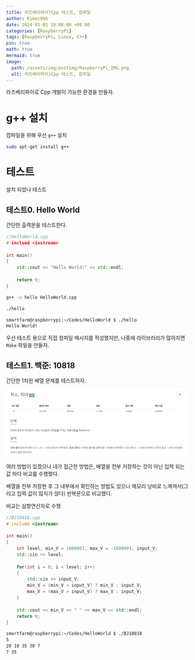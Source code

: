 ```yaml
---
title: 라즈베리파이)Cpp 테스트, 컴파일
author: Kimec995
date: 2024-05-01 19:00:00 +09:00
categories: [RaspberryPi]
tags: [RaspberryPi, Linux, C++]
pin: true
math: true
mermaid: true
image: 
  path: /assets/img/postimg/RaspberryPi_IMG.png
  alt: 라즈베리파이)Cpp 테스트, 컴파일
---
```


라즈베리파이로 Cpp 개발이 가능한 환경을 만들자.

# g++ 설치
컴파일을 위해 우선 `g++` 설치

```bash
sudo apt-get install g++
```

# 테스트
설치 되었나 테스트

## 테스트0. Hello World
간단한 출력문을 테스트한다.

```cpp
//HelloWorld.cpp
# inclued <iostream>

int main()
{
	std::cout << "Hello World!" << std::endl;

	return 0;
}
```

```bash
g++ -o hello HelloWorld.cpp
```

```bash
./hello
```

```bash
smartfarm@raspberrypi:~/Codes/HelloWorld $ ./hello 
Hello World!
```
우선 테스트 용으로 직접 컴파일 메시지를 작성했지만, 나중에 라이브러리가 많아지면 `Make` 파일을 만들자.

## 테스트1. 백준: 10818

간단한 1차원 배열 문제를 테스트하자.

![image.png](\assets\img\postimg\RaspberryPi_OS\Raspi_Cpp_BJ.png)

여러 방법이 있겠으나 내가 접근한 방법은, 배열을 전부 저장하는 것이 아닌 입력 되는 값 마다 비교를 수행했다.

배열을 전부 저장한 후 그 내부에서 확인하는 방법도 있으나 메모리 낭비로 느껴져서(그리고 입력 값이 많지가 않다) 반복문으로 비교했다.

비교는 삼항연산자로 수행

```cpp
//BJ10818.cpp
# include <iostream>

int main()
{
    int level, min_V = 1000001, max_V = -1000001, input_V;
    std::cin >> level;

    for(int i = 0; i < level; i++)
    {
        std::cin >> input_V;
        min_V = (min_V < input_V) ? min_V : input_V;
        max_V = (max_V > input_V) ? max_V : input_V;
    }

	std::cout << min_V << " " << max_V << std::endl;
    return 0;
}
```

```bash
smartfarm@raspberrypi:~/Codes/HelloWorld $ ./BJ10818 
5
20 10 35 30 7
7 35
```